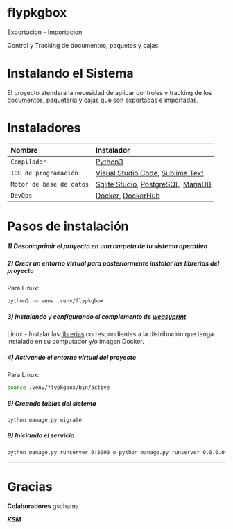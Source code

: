# flypkgbox
Exportacion - Importacion

Control y Tracking de documentos, paquetes y cajas.

# Instalando el Sistema

El proyecto atendera la necesidad de aplicar controles y tracking de los documentos, paqueteria y cajas que son exportadas e importadas.

# Instaladores

| Nombre                   | Instalador                                                                                                                                                                                                                     |
|:-------------------------|:-------------------------------------------------------------------------------------------------------------------------------------------------------------------------------------------------------------------------------|
| `Compilador`             | [Python3](https://www.python.org/downloads/release/python-396/ "Python3")                                                                                                                                                      |
| `IDE de programación`    | [Visual Studio Code](https://code.visualstudio.com/ "Visual Studio Code"), [Sublime Text](https://www.sublimetext.com/ "Sublime Text") |
| `Motor de base de datos` | [Sqlite Studio](https://github.com/pawelsalawa/sqlitestudio/releases "Sqlite Studio"), [PostgreSQL](https://www.enterprisedb.com/downloads/postgres-postgresql-downloads "PostgreSQL"), [MariaDB](https://mariadb.org "MariaDB") |
| `DevOps` | [Docker](https://www.docker.com "Docker"), [DockerHub](https://hub.docker.com "DockerHub") |


# Pasos de instalación

##### 1) Descomprimir el proyecto en una carpeta de tu sistema operativo

##### 2) Crear un entorno virtual para posteriormente instalar las librerias del proyecto

Para Linux:

```bash
python3 -m venv .venv/flypkgbox
```

##### 3) Instalando y configurando el complemento de [weasyprint](https://weasyprint.org/ "weasyprint")

Linux - Instalar las [librerias](https://doc.courtbouillon.org/weasyprint/stable/first_steps.html#linux "librerias") correspondientes a la distribución que tenga instalado en su computador y/o imagen Docker.

##### 4) Activando el entorno virtual del proyecto

Para Linux:

```bash
source .venv/flypkgbox/bin/active
```

##### 6) Creando tablas del sistema

```bash
python manage.py migrate
```

##### 9) Iniciando el servicio

```bash
python manage.py runserver 0:8000 o python manage.py runserver 0.0.0.0:8000
```

------------

#  Gracias 

**Colaboradores**
gschama

***KSM***


